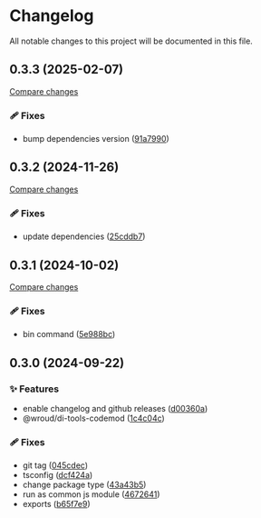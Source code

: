 <!-- header -->
# Changelog

All notable changes to this project will be documented in this file.

<!-- version:0.3.3 -->
## 0.3.3 (2025-02-07)

[Compare changes](https://github.com/Wroud/foundation/compare/di-tools-codemod-v0.3.2...di-tools-codemod-v0.3.3)

<!-- changelog -->
### 🩹 Fixes

- bump dependencies version ([91a7990](https://github.com/Wroud/foundation/commit/91a7990))

<!-- version:0.3.2 -->
## 0.3.2 (2024-11-26)

[Compare changes](https://github.com/Wroud/foundation/compare/di-tools-codemod-v0.3.1...di-tools-codemod-v0.3.2)

<!-- changelog -->
### 🩹 Fixes

- update dependencies ([25cddb7](https://github.com/Wroud/foundation/commit/25cddb7))

<!-- version:0.3.1 -->
## 0.3.1 (2024-10-02)

[Compare changes](https://github.com/Wroud/foundation/compare/di-tools-codemod-v0.3.0...di-tools-codemod-v0.3.1)

<!-- changelog -->
### 🩹 Fixes

- bin command ([5e988bc](https://github.com/Wroud/foundation/commit/5e988bc))

<!-- version:0.3.0 -->
## 0.3.0 (2024-09-22)

<!-- changelog -->
### ✨ Features

- enable changelog and github releases ([d00360a](https://github.com/Wroud/foundation/commit/d00360a))
- @wroud/di-tools-codemod ([1c4c04c](https://github.com/Wroud/foundation/commit/1c4c04c))

### 🩹 Fixes

- git tag ([045cdec](https://github.com/Wroud/foundation/commit/045cdec))
- tsconfig ([dcf424a](https://github.com/Wroud/foundation/commit/dcf424a))
- change package type ([43a43b5](https://github.com/Wroud/foundation/commit/43a43b5))
- run as common js module ([4672641](https://github.com/Wroud/foundation/commit/4672641))
- exports ([b65f7e9](https://github.com/Wroud/foundation/commit/b65f7e9))

